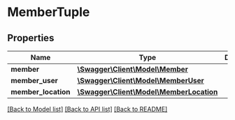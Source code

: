 # MemberTuple

## Properties
Name | Type | Description | Notes
------------ | ------------- | ------------- | -------------
**member** | [**\Swagger\Client\Model\Member**](Member.md) |  | 
**member_user** | [**\Swagger\Client\Model\MemberUser**](MemberUser.md) |  | 
**member_location** | [**\Swagger\Client\Model\MemberLocation**](MemberLocation.md) |  | 

[[Back to Model list]](../README.md#documentation-for-models) [[Back to API list]](../README.md#documentation-for-api-endpoints) [[Back to README]](../README.md)



